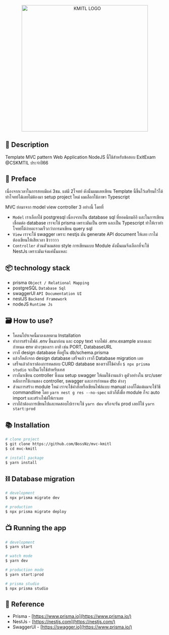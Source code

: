 <p align="center">
  <a href="https://www.kmitl.ac.th" target="blank"><img src="https://emeeting.kmitl.ac.th/pluginfile.php/1/theme_moove/logo/1644762619/fight44342235pix.png" width="400" alt="KMITL LOGO" /></a>
</p>

## 👋 Description

Template MVC pattern Web Application NodeJS นี้ใช้สำหรับข้อสอบ ExitExam @CSKMTIL ประจำปี66

## 🧃 Preface

<p>เนื่องจากเวลาในการสอบมีแค่ 3ชม. แต่มี 2โจทย์ ดังนั้นผมเลยเขียน Template นี้ขึ้นไว้เตรียมไว้ได้ทำโจทย์ได้เลยไม่ต้องมา setup project ใหม่ ผมเลือกใช้ภาษา Typescript</p>
<p>MVC ย่อมาจาก model view controller 3 อย่างนี้ โดยที่ </p>

- `Model` เราเลือกใช้ postgresql เนื่องจากเป็น database sql ที่ยอดนิยมอิอิ และในการเขียนเชื่อมต่อ database เราจะใช้ prisma เพราะมันเป็น orm และเป็น Typescript ทำให้เราทำโจทย์ได้ง่ายละรวดเร็วกว่าการมาเขียน query sql
- `View` เราจะใช้ swagger เพราะ nestjs มัน generate API document ให้เลย เราไม่ต้องเขียนให้เสียเวลา ชิววววว
- `Controller` ส่วนตัวผมสอบ style การเขียนแบบ Module ดังนั้นผมจึงเลือกที่จะใช้ NestJs เพราะมันเจ๋งแค่นั้นแหละ

## 📦 technology stack

- prisma `Object / Relational Mapping`
- postgreSQL `Database Sql`
- swaggerUI `API Documentation UI`
- nestJS `Backend Framework`
- nodeJS `Runtime Js`

## 🗃️ How to use?

- โคลนโปรเจคนี้มาลงเลยตาม Installation
- ทำการสร้างไฟล์ .env ขึ้นมาก่อน และ copy text จากไฟล์ .env.example มาลงและ กำหนด env ต่างๆของเรา อาทิ เช่น PORT, DatabaseURL
- เราก็ design database ที่อยู่ใน db/schema.prisma
- แล้วก็หลังจาก design database เสร็จแล้ว เราก็ Database migration เลย
- เสร็จแล้วถ้าเราต้องการทดสอบ CURD database ของเราก็ใช้คำสั่ง `$ npx prisma studio` จะเป็นเว็บใช้สำหรับเทส
- เราก็มาเขียน controller ซึ้งผม setup swagger ให้ผมใช้งานแล้ว ดูตัวอย่างใน src/user หลักการใช้งานของ controller, swagger และการกำหนด dto ต่างๆ
- ส่วนการสร้าง module ใหม่ เราจะใช้คำสั่งหรือเขียนไฟล์แบบ manual เองก็ได้แต่ผมจะใช้วิธี commandline โดย `yarn nest g res --no-spec` แล้วก็ตั้งชื่อ module ก็จะ auto import และสร้างไฟล์ให้เราเลย
- เราก็ถ้าต้องการเขียนไปและทดสอบไปเราจะใช้ `yarn dev` หรือจะรัน prod เลยก็ใช้ `yarn start:prod`

## 📚 Installation

```bash
# clone project
$ git clone https://github.com/BossNz/mvc-kmitl
$ cd mvc-kmitl

# install package
$ yarn install
```

## ⛓️ Database migration

```bash
# development
$ npx prisma migrate dev

# production
$ npx prisma migrate deploy

```


## 📺 Running the app

```bash
# development
$ yarn start

# watch mode
$ yarn dev

# production mode
$ yarn start:prod

# prisma studio
$ npx prisma studio
```

## 🤝 Reference

- Prisma - [https://www.prisma.io](https://www.prisma.io/)
- NestJs - [https://nestjs.com](https://nestjs.com/)
- SwaggerUI - [https://swagger.io](https://www.prisma.io/)

